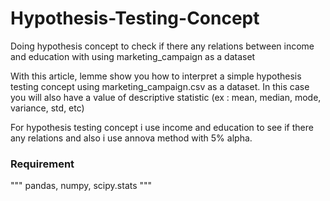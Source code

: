 # Hypothesis-Testing-Concept
Doing hypothesis concept to check if there any relations between income and education with using marketing_campaign as a dataset

With this article, lemme show you how to interpret a simple hypothesis testing concept using marketing_campaign.csv as a dataset. In this case you will also have a value of descriptive statistic (ex : mean, median, mode, variance, std, etc)

For hypothesis testing concept i use income and education to see if there any relations and also i use annova method with 5% alpha.

### Requirement

"""
pandas, numpy, scipy.stats
"""
